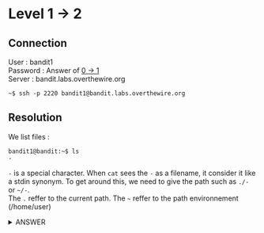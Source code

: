 # Level 1 → 2

## Connection

User : bandit1 <br />
Password : Answer of [0 → 1](0-1.md) <br />
Server : bandit.labs.overthewire.org

```console
~$ ssh -p 2220 bandit1@bandit.labs.overthewire.org
```

## Resolution

We list files :

```console
bandit1@bandit:~$ ls
-

```

`-` is a special character. 
When `cat` sees the `-` as a filename, it consider it like a stdin synonym. To get around this, we need to give the path such as `./-` or `~/-`. <br />
The `.` reffer to the current path. The `~` reffer to the path environnement (/home/user)

<details><summary>ANSWER</summary>
<p>

Password for next level :

```console
bandit1@bandit:~$ cat ~/-
CV1DtqXWVFXTvM2F0k09SHz0YwRINYA9

```

or

```console
bandit1@bandit:~$ cat ./-
CV1DtqXWVFXTvM2F0k09SHz0YwRINYA9

```

</p>
</details>